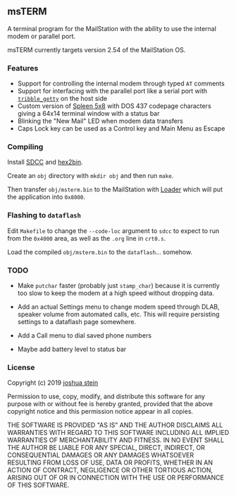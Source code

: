 ## msTERM

A terminal program for the MailStation with the ability to use the internal
modem or parallel port.

msTERM currently targets version 2.54 of the MailStation OS.

### Features

- Support for controlling the internal modem through typed `AT` comments
- Support for interfacing with the parallel port like a serial port with
[`tribble_getty`](https://github.com/jcs/mailstation-tools/blob/master/util/tribble_getty.c)
on the host side
- Custom version of
[Spleen 5x8](https://github.com/fcambus/spleen)
with DOS 437 codepage characters giving a 64x14 terminal window with a
status bar
- Blinking the "New Mail" LED when modem data transfers
- Caps Lock key can be used as a Control key and Main Menu as Escape

### Compiling

Install
[SDCC](http://sdcc.sourceforge.net/)
and
[hex2bin](https://sourceforge.net/projects/hex2bin/files/hex2bin/).

Create an `obj` directory with `mkdir obj` and then run `make`.

Then transfer `obj/msterm.bin` to the MailStation with
[Loader](https://github.com/jcs/mailstation-tools)
which will put the application into `0x8000`.

### Flashing to `dataflash`

Edit `Makefile` to change the `--code-loc` argument to `sdcc` to expect to run
from the `0x4000` area, as well as the `.org` line in `crt0.s`.

Load the compiled `obj/msterm.bin` to the `dataflash`... somehow.

### TODO

- Make `putchar` faster (probably just `stamp_char`) because it is currently
  too slow to keep the modem at a high speed without dropping data.

- Add an actual Settings menu to change modem speed through DLAB, speaker
  volume from automated calls, etc.  This will require persisting settings to a
  dataflash page somewhere.

- Add a Call menu to dial saved phone numbers

- Maybe add battery level to status bar

### License

Copyright (c) 2019 [joshua stein](https://jcs.org/)

Permission to use, copy, modify, and distribute this software for any
purpose with or without fee is hereby granted, provided that the above
copyright notice and this permission notice appear in all copies.

THE SOFTWARE IS PROVIDED "AS IS" AND THE AUTHOR DISCLAIMS ALL WARRANTIES
WITH REGARD TO THIS SOFTWARE INCLUDING ALL IMPLIED WARRANTIES OF
MERCHANTABILITY AND FITNESS. IN NO EVENT SHALL THE AUTHOR BE LIABLE FOR
ANY SPECIAL, DIRECT, INDIRECT, OR CONSEQUENTIAL DAMAGES OR ANY DAMAGES
WHATSOEVER RESULTING FROM LOSS OF USE, DATA OR PROFITS, WHETHER IN AN
ACTION OF CONTRACT, NEGLIGENCE OR OTHER TORTIOUS ACTION, ARISING OUT OF
OR IN CONNECTION WITH THE USE OR PERFORMANCE OF THIS SOFTWARE.
